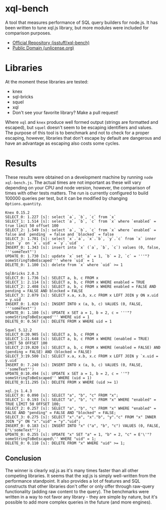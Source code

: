 xql-bench
==========

A tool that measures performance of SQL query builders for node.js. It has been written to tune xql.js library, but more modules were included for comparison purposes.

  * [Official Repository (jsstuff/xql-bench)](https://github.com/jsstuff/xql-bench)
  * [Public Domain (unlicense.org)](http://unlicense.org)

Libraries
=========

At the moment these libraries are tested:

  * knex
  * sql-bricks
  * squel
  * xql
  * Don't see your favorite library? Make a pull request!


Where `xql` and `knex` produce well formed output (strings are formatted and escaped), but `squel` doesn't seem to be escaping identifiers and values. The purpose of this tool is to benchmark and not to check for a proper escaping, however, libraries that don't escape by default are dangerous and have an advantage as escaping also costs some cycles.

Results
=======

These results were obtained on a development machine by running `node xql-bench.js`. The actual times are not important as these will vary depending on your CPU and node version, however, the comparison of times with other tests matters. The run is currently configured to build 100000 queries per test, but it can be modified by changing `Options.quantity`.

```
Knex 0.15.2
SELECT_0: 1.227 [s]: select `a`, `b`, `c` from `x`
SELECT_1: 1.514 [s]: select `a`, `b`, `c` from `x` where `enabled` = true limit 50 offset 100
SELECT_2: 1.549 [s]: select `a`, `b`, `c` from `x` where `enabled` = false and `pending` = false and `blocked` = false
SELECT_3: 1.701 [s]: select `x`.`a`, `x`.`b`, `y`.`c` from `x` inner join `y` on `x`.`uid` = `y`.`uid`
INSERT_0: 1.343 [s]: insert into `x` (`a`, `b`, `c`) values (0, false, '''someText"')
UPDATE_0: 1.730 [s]: update `x` set `a` = 1, `b` = 2, `c` = '''"?someStringToBeEscaped''' where `uid` = 1
DELETE_0: 1.100 [s]: delete from `x` where `uid` >= 1

SqlBricks 2.0.3
SELECT_0: 1.736 [s]: SELECT a, b, c FROM x
SELECT_1: 2.114 [s]: SELECT a, b, c FROM x WHERE enabled = TRUE
SELECT_2: 2.408 [s]: SELECT a, b, c FROM x WHERE enabled = FALSE AND pending = FALSE AND blocked = FALSE
SELECT_3: 2.079 [s]: SELECT x.a, x.b, x.c FROM x LEFT JOIN y ON x.uid = y.uid
INSERT_0: 1.020 [s]: INSERT INTO x (a, b, c) VALUES (0, FALSE, '''someText"')
UPDATE_0: 1.180 [s]: UPDATE x SET a = 1, b = 2, c = '''"?someStringToBeEscaped''' WHERE uid = 1
DELETE_0: 0.567 [s]: DELETE FROM x WHERE uid = 1

Squel 5.12.2
SELECT_0:20.905 [s]: SELECT a, b, c FROM x
SELECT_1:21.648 [s]: SELECT a, b, c FROM x WHERE (enabled = TRUE) LIMIT 50 OFFSET 100
SELECT_2:19.820 [s]: SELECT a, b, c FROM x WHERE (enabled = FALSE) AND (pending = FALSE) AND (blocked = FALSE)
SELECT_3:19.500 [s]: SELECT x.a, x.b, x.c FROM x LEFT JOIN y `x.uid = y.uid`
INSERT_0: 7.240 [s]: INSERT INTO x (a, b, c) VALUES (0, FALSE, ''someText"')
UPDATE_0:10.494 [s]: UPDATE x SET a = 1, b = 2, c = ''"?someStringToBeEscaped'' WHERE (uid = 1)
DELETE_0:11.295 [s]: DELETE FROM x WHERE (uid >= 1)

xql.js 1.4.3
SELECT_0: 0.090 [s]: SELECT "a", "b", "c" FROM "x";
SELECT_1: 0.193 [s]: SELECT "a", "b", "c" FROM "x" WHERE "enabled" = TRUE LIMIT 50 OFFSET 100;
SELECT_2: 0.257 [s]: SELECT "a", "b", "c" FROM "x" WHERE "enabled" = FALSE AND "pending" = FALSE AND "blocked" = FALSE;
SELECT_3: 0.275 [s]: SELECT "x"."a", "x"."b", "y"."c" FROM "x" INNER JOIN "y" ON "x"."uid" = "y"."uid";
INSERT_0: 0.183 [s]: INSERT INTO "x" ("a", "b", "c") VALUES (0, FALSE, E'\'someText"');
UPDATE_0: 0.255 [s]: UPDATE "x" SET "a" = 1, "b" = 2, "c" = E'\'"?someStringToBeEscaped\'' WHERE "uid" = 1;
DELETE_0: 0.110 [s]: DELETE FROM "x" WHERE "uid" >= 1;
```

Conclusion
----------

The winner is clearly xql.js as it's many times faster than all other competing libraries. It seems that the xql.js is simply well-written from the performance standpoint. It also provides a lot of features and SQL constructs that other libraries don't offer or only offer through raw-query functionality (adding raw content to the query). The benchmarks were written in a way to not favor any library - they are simple by nature, but it's possible to add more complex queries in the future (and more engines).

